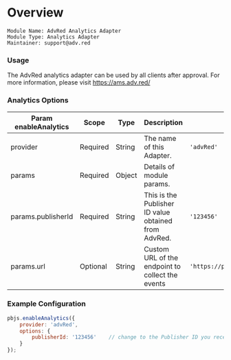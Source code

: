 # Overview
```
Module Name: AdvRed Analytics Adapter
Module Type: Analytics Adapter
Maintainer: support@adv.red
```

### Usage

The AdvRed analytics adapter can be used by all clients after approval. For more information,
please visit <https://ams.adv.red/>

### Analytics Options
| Param enableAnalytics | Scope    | Type   | Description                                          | Example                          |
|-----------------------|----------|--------|------------------------------------------------------|----------------------------------|
| provider              | Required | String | The name of this Adapter.                            | `'advRed'`                       |
| params                | Required | Object | Details of module params.                            |                                  |
| params.publisherId    | Required | String | This is the Publisher ID value obtained from AdvRed. | `'123456'`                       |
| params.url            | Optional | String | Custom URL of the endpoint to collect the events     | `'https://pub1.analytics.adv.red'` |

### Example Configuration

```javascript
pbjs.enableAnalytics({
    provider: 'advRed',
    options: {
        publisherId: '123456'    // change to the Publisher ID you received from AdvRed
    }
});
```

